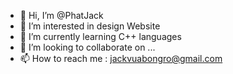 - 👋 Hi, I’m @PhatJack
- 👀 I’m interested in design Website
- 🌱 I’m currently learning C++ languages
- 💞️ I’m looking to collaborate on ...
- 📫 How to reach me : jackvuabongro@gmail.com

<!---
PhatJack/PhatJack is a ✨ special ✨ repository because its `README.md` (this file) appears on your GitHub profile.
You can click the Preview link to take a look at your changes.
--->
